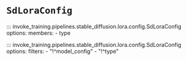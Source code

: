 # `SdLoraConfig`

<!-- To control the member order, we first list out the members whose order we care about, then we list the rest. -->
::: invoke_training.pipelines.stable_diffusion.lora.config.SdLoraConfig
    options:
      members:
      - type

<!-- Note that we always hide "model_config", as it should not be set by the user. -->
::: invoke_training.pipelines.stable_diffusion.lora.config.SdLoraConfig
    options:
      filters:
      - "!^model_config"
      - "!^type"